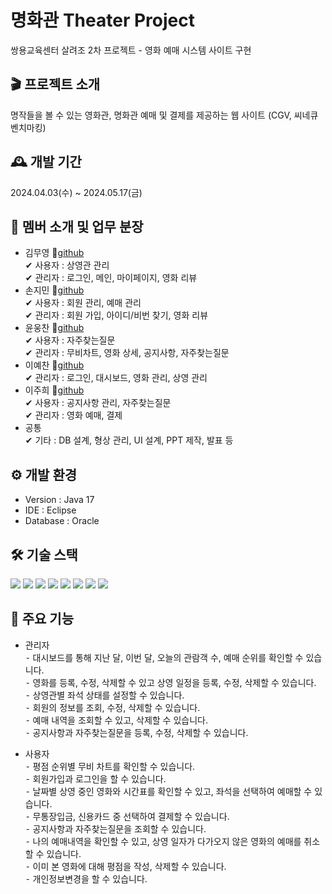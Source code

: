 # 명화관 Theater Project
쌍용교육센터 살려조 2차 프로젝트 - 영화 예매 시스템 사이트 구현

## 🎬 프로젝트 소개
명작들을 볼 수 있는 영화관, 명화관 예매 및 결제를 제공하는 웹 사이트
(CGV, 씨네큐 벤치마킹)

## 🕰 개발 기간
2024.04.03(수) ~ 2024.05.17(금)

## 👫 멤버 소개 및 업무 분장  
- 김무영 📍[github](https://github.com/YeongKing)  
  ✔ 사용자 : 상영관 관리  
  ✔ 관리자 : 로그인, 메인, 마이페이지, 영화 리뷰    
- 손지민 📍[github](https://github.com/iuiwiff)   
  ✔ 사용자 : 회원 관리, 예매 관리   
  ✔ 관리자 : 회원 가입, 아이디/비번 찾기, 영화 리뷰  
- 윤웅찬 📍[github](https://github.com/dbsdndcks)   
  ✔ 사용자 : 자주찾는질문   
  ✔ 관리자 : 무비차트, 영화 상세, 공지사항, 자주찾는질문  
- 이예찬 📍[github](https://github.com/aoi562227)  
  ✔ 관리자 : 로그인, 대시보드, 영화 관리, 상영 관리   
- 이주희 📍[github](https://github.com/ljhee92)  
  ✔ 사용자 : 공지사항 관리, 자주찾는질문  
  ✔ 관리자 : 영화 예매, 결제   
- 공통  
  ✔ 기타 : DB 설계, 형상 관리, UI 설계, PPT 제작, 발표 등

## ⚙️ 개발 환경
- Version : Java 17
- IDE : Eclipse
- Database : Oracle

## 🛠 기술 스택
<img src="https://img.shields.io/badge/javascript-F7DF1E?style=for-the-badge&logo=javascript&logoColor=black"/> <img src="https://img.shields.io/badge/jQuery-0769AD?style=for-the-badge&logo=jQuery&logoColor=black"/> <img src="https://img.shields.io/badge/html5-E34F26?style=for-the-badge&logo=html5&logoColor=white"/> <img src="https://img.shields.io/badge/css-1572B6?style=for-the-badge&logo=css3&logoColor=white"/> <img src="https://img.shields.io/badge/Oracle-F80000?style=for-the-badge&logo=Oracle&logoColor=white"/> <img src="https://img.shields.io/badge/github-181717?style=for-the-badge&logo=github&logoColor=white"/> <img src="https://img.shields.io/badge/git-F05032?style=for-the-badge&logo=git&logoColor=white"/> <img src="https://img.shields.io/badge/Bootstrap-7952B3?style=for-the-badge&logo=Bootstrap&logoColor=white"/>

## 📌 주요 기능
- 관리자  
  ⁃ 대시보드를 통해 지난 달, 이번 달, 오늘의 관람객 수, 예매 순위를 확인할 수 있습니다.  
  ⁃ 영화를 등록, 수정, 삭제할 수 있고 상영 일정을 등록, 수정, 삭제할 수 있습니다.  
  ⁃ 상영관별 좌석 상태를 설정할 수 있습니다.   
  ⁃ 회원의 정보를 조회, 수정, 삭제할 수 있습니다.  
  ⁃ 예매 내역을 조회할 수 있고, 삭제할 수 있습니다.  
  ⁃ 공지사항과 자주찾는질문을 등록, 수정, 삭제할 수 있습니다.  
  
- 사용자  
  ⁃ 평점 순위별 무비 차트를 확인할 수 있습니다.  
  ⁃ 회원가입과 로그인을 할 수 있습니다.  
  ⁃ 날짜별 상영 중인 영화와 시간표를 확인할 수 있고, 좌석을 선택하여 예매할 수 있습니다.  
  ⁃ 무통장입금, 신용카드 중 선택하여 결제할 수 있습니다.  
  ⁃ 공지사항과 자주찾는질문을 조회할 수 있습니다.  
  ⁃ 나의 예매내역을 확인할 수 있고, 상영 일자가 다가오지 않은 영화의 예매를 취소할 수 있습니다.  
  ⁃ 이미 본 영화에 대해 평점을 작성, 삭제할 수 있습니다.  
  ⁃ 개인정보변경을 할 수 있습니다.  
